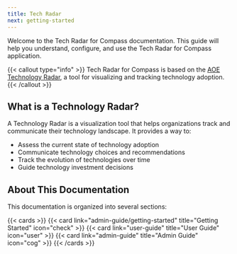 ```yaml
---
title: Tech Radar
next: getting-started
---
```


Welcome to the Tech Radar for Compass documentation. This guide will help you understand, configure, and use the Tech Radar for Compass application.

{{< callout type="info" >}}
Tech Radar for Compass is based on the [AOE Technology Radar](https://www.aoe.com/techradar/), a tool for visualizing and tracking technology adoption.
{{< /callout >}}

## What is a Technology Radar?

A Technology Radar is a visualization tool that helps organizations track and communicate their technology landscape. It provides a way to:

- Assess the current state of technology adoption
- Communicate technology choices and recommendations
- Track the evolution of technologies over time
- Guide technology investment decisions

## About This Documentation

This documentation is organized into several sections:

{{< cards >}}
  {{< card link="admin-guide/getting-started" title="Getting Started" icon="check" >}}
  {{< card link="user-guide" title="User Guide" icon="user" >}}
  {{< card link="admin-guide" title="Admin Guide" icon="cog" >}}
{{< /cards >}}
